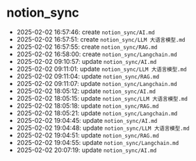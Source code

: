 # notion_sync
- 2025-02-02 16:57:46: create `notion_sync/AI.md`
- 2025-02-02 16:57:51: create `notion_sync/LLM 大语言模型.md`
- 2025-02-02 16:57:55: create `notion_sync/RAG.md`
- 2025-02-02 16:58:00: create `notion_sync/Langchain.md`
- 2025-02-02 09:10:57: update `notion_sync/AI.md`
- 2025-02-02 09:11:01: update `notion_sync/LLM 大语言模型.md`
- 2025-02-02 09:11:04: update `notion_sync/RAG.md`
- 2025-02-02 09:11:07: update `notion_sync/Langchain.md`
- 2025-02-02 18:05:12: update `notion_sync/AI.md`
- 2025-02-02 18:05:15: update `notion_sync/LLM 大语言模型.md`
- 2025-02-02 18:05:18: update `notion_sync/RAG.md`
- 2025-02-02 18:05:21: update `notion_sync/Langchain.md`
- 2025-02-02 19:04:45: update `notion_sync/AI.md`
- 2025-02-02 19:04:48: update `notion_sync/LLM 大语言模型.md`
- 2025-02-02 19:04:51: update `notion_sync/RAG.md`
- 2025-02-02 19:04:55: update `notion_sync/Langchain.md`
- 2025-02-02 20:07:19: update `notion_sync/AI.md`
